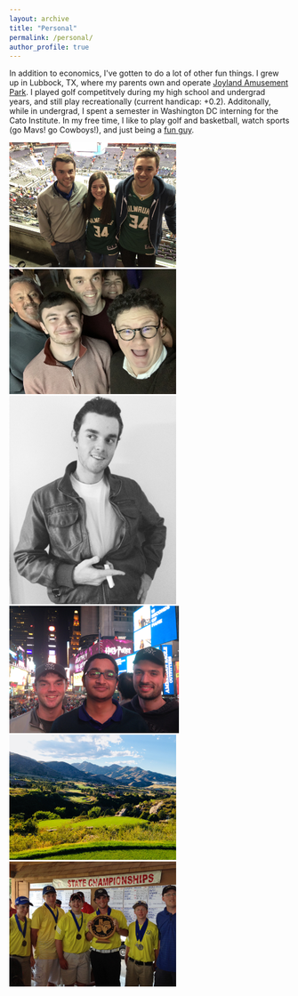 ```yaml
---
layout: archive
title: "Personal"
permalink: /personal/
author_profile: true
---
```


In addition to economics, I've gotten to do a lot of other fun things. I grew up in Lubbock, TX, where my parents own and operate [Joyland Amusement Park](https://joylandpark.com/). I played golf competitvely during my high school and undergrad years, and still play recreationally (current handicap: +0.2). Additonally, while in undergrad, I spent a semester in Washington DC interning for the Cato Institute. In my free time, I like to play golf and basketball, watch sports (go Mavs! go Cowboys!), and just being a [fun guy](https://www.youtube.com/watch?v=zIwh0njInPk&ab_channel=Ball).

<img src="https://github.com/JamesDean595/jamesdean595.github.io/blob/master/images/personal/giannis.JPG" width="300">
<!--![](/images/personal/giannis.JPG =250x250)-->

<img src="https://github.com/JamesDean595/jamesdean595.github.io/blob/master/images/personal/fam.JPG" width="300">
<!--![](/images/personal/fam.JPG)-->

<img src="https://github.com/JamesDean595/jamesdean595.github.io/blob/master/images/personal/jd.JPG" width="300">
<!--![](/images/personal/jd.JPG)-->

<img src="https://github.com/JamesDean595/jamesdean595.github.io/blob/master/images/personal/nyc.JPG" width="305">
<!--![](/images/personal/nyc.JPG)-->

<img src="https://github.com/JamesDean595/jamesdean595.github.io/blob/master/images/personal/golfco.jpg" width="300">
<!--![](/images/personal/golfco.JPG)-->

<img src="https://github.com/JamesDean595/jamesdean595.github.io/blob/master/images/personal/hs.JPG" width="300">
<!--![](/images/personal/hs.JPG)-->
